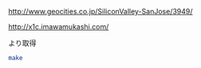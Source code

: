 http://www.geocities.co.jp/SiliconValley-SanJose/3949/

http://x1c.imawamukashi.com/

より取得

```bash
make
```
